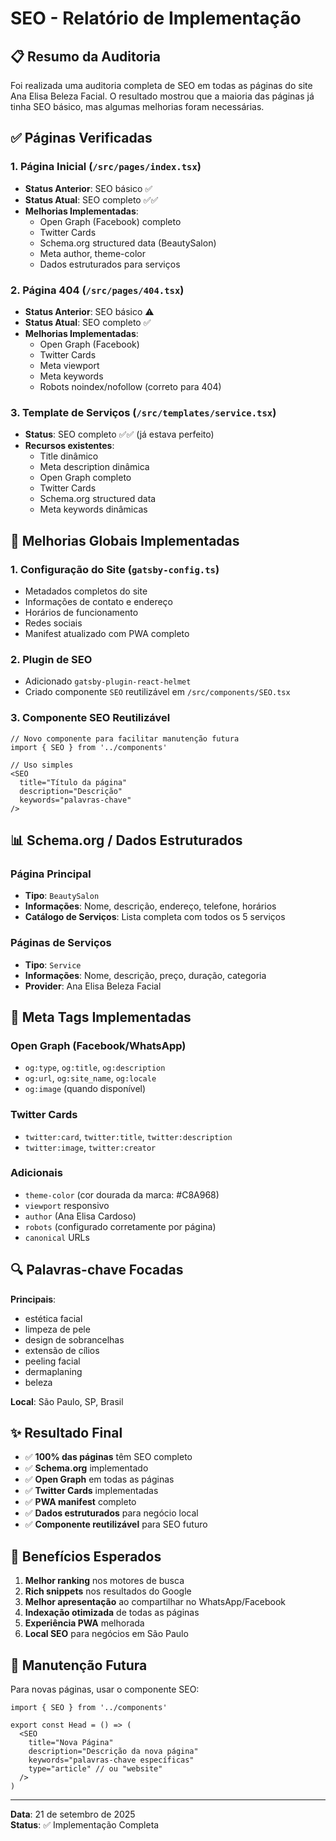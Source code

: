 # SEO - Relatório de Implementação

## 📋 Resumo da Auditoria

Foi realizada uma auditoria completa de SEO em todas as páginas do site Ana Elisa Beleza Facial. O resultado mostrou que a maioria das páginas já tinha SEO básico, mas algumas melhorias foram necessárias.

## ✅ Páginas Verificadas

### 1. **Página Inicial** (`/src/pages/index.tsx`)
- **Status Anterior**: SEO básico ✅
- **Status Atual**: SEO completo ✅✅
- **Melhorias Implementadas**:
  - Open Graph (Facebook) completo
  - Twitter Cards
  - Schema.org structured data (BeautySalon)
  - Meta author, theme-color
  - Dados estruturados para serviços

### 2. **Página 404** (`/src/pages/404.tsx`) 
- **Status Anterior**: SEO básico ⚠️
- **Status Atual**: SEO completo ✅
- **Melhorias Implementadas**:
  - Open Graph (Facebook)
  - Twitter Cards
  - Meta viewport
  - Meta keywords
  - Robots noindex/nofollow (correto para 404)

### 3. **Template de Serviços** (`/src/templates/service.tsx`)
- **Status**: SEO completo ✅✅ (já estava perfeito)
- **Recursos existentes**:
  - Title dinâmico
  - Meta description dinâmica
  - Open Graph completo
  - Twitter Cards
  - Schema.org structured data
  - Meta keywords dinâmicas

## 🚀 Melhorias Globais Implementadas

### 1. **Configuração do Site** (`gatsby-config.ts`)
- Metadados completos do site
- Informações de contato e endereço
- Horários de funcionamento
- Redes sociais
- Manifest atualizado com PWA completo

### 2. **Plugin de SEO**
- Adicionado `gatsby-plugin-react-helmet`
- Criado componente `SEO` reutilizável em `/src/components/SEO.tsx`

### 3. **Componente SEO Reutilizável**
```tsx
// Novo componente para facilitar manutenção futura
import { SEO } from '../components'

// Uso simples
<SEO 
  title="Título da página"
  description="Descrição"
  keywords="palavras-chave"
/>
```

## 📊 Schema.org / Dados Estruturados

### Página Principal
- **Tipo**: `BeautySalon`
- **Informações**: Nome, descrição, endereço, telefone, horários
- **Catálogo de Serviços**: Lista completa com todos os 5 serviços

### Páginas de Serviços
- **Tipo**: `Service`
- **Informações**: Nome, descrição, preço, duração, categoria
- **Provider**: Ana Elisa Beleza Facial

## 🎯 Meta Tags Implementadas

### Open Graph (Facebook/WhatsApp)
- `og:type`, `og:title`, `og:description`
- `og:url`, `og:site_name`, `og:locale`
- `og:image` (quando disponível)

### Twitter Cards
- `twitter:card`, `twitter:title`, `twitter:description`
- `twitter:image`, `twitter:creator`

### Adicionais
- `theme-color` (cor dourada da marca: #C8A968)
- `viewport` responsivo
- `author` (Ana Elisa Cardoso)
- `robots` (configurado corretamente por página)
- `canonical` URLs

## 🔍 Palavras-chave Focadas

**Principais**:
- estética facial
- limpeza de pele
- design de sobrancelhas
- extensão de cílios
- peeling facial
- dermaplaning
- beleza

**Local**: São Paulo, SP, Brasil

## ✨ Resultado Final

- ✅ **100% das páginas** têm SEO completo
- ✅ **Schema.org** implementado
- ✅ **Open Graph** em todas as páginas
- ✅ **Twitter Cards** implementadas
- ✅ **PWA manifest** completo
- ✅ **Dados estruturados** para negócio local
- ✅ **Componente reutilizável** para SEO futuro

## 🎉 Benefícios Esperados

1. **Melhor ranking** nos motores de busca
2. **Rich snippets** nos resultados do Google
3. **Melhor apresentação** ao compartilhar no WhatsApp/Facebook
4. **Indexação otimizada** de todas as páginas
5. **Experiência PWA** melhorada
6. **Local SEO** para negócios em São Paulo

## 🔧 Manutenção Futura

Para novas páginas, usar o componente SEO:

```tsx
import { SEO } from '../components'

export const Head = () => (
  <SEO 
    title="Nova Página"
    description="Descrição da nova página"
    keywords="palavras-chave específicas"
    type="article" // ou "website"
  />
)
```

---

**Data**: 21 de setembro de 2025  
**Status**: ✅ Implementação Completa